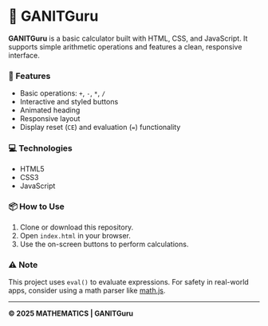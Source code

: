 # 🧮 GANITGuru

**GANITGuru** is a basic calculator built with HTML, CSS, and JavaScript. It supports simple arithmetic operations and features a clean, responsive interface.

### 🔹 Features

- Basic operations: `+`, `-`, `*`, `/`
- Interactive and styled buttons
- Animated heading
- Responsive layout
- Display reset (`CE`) and evaluation (`=`) functionality

### 💻 Technologies

- HTML5
- CSS3
- JavaScript

### 📦 How to Use

1. Clone or download this repository.
2. Open `index.html` in your browser.
3. Use the on-screen buttons to perform calculations.

### ⚠️ Note

This project uses `eval()` to evaluate expressions. For safety in real-world apps, consider using a math parser like [math.js](https://mathjs.org/).

---

**© 2025 MATHEMATICS | GANITGuru**
